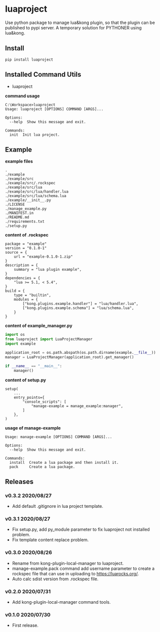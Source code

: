 # luaproject

Use python package to manage lua&kong plugin, so that the plugin can be published to pypi server. A temporary solution for PYTHONER using lua&kong.

## Install

```shell
pip install luaproject
```

## Installed Command Utils

- luaproject

**command usage**

```shell
C:\Workspace>luaproject
Usage: luaproject [OPTIONS] COMMAND [ARGS]...

Options:
  --help  Show this message and exit.

Commands:
  init  Init lua project.

```

## Example

**example files**

```
.
./example
./example/src
./example/src/.rockspec
./example/src/lua
./example/src/lua/handler.lua
./example/src/lua/schema.lua
./example/__init__.py
./LICENSE
./manage_example.py
./MANIFEST.in
./README.md
./requirements.txt
./setup.py
```

**content of .rockspec**

```
package = "example"
version = "0.1.0-1"
source = {
    url = "example-0.1.0-1.zip"
}
description = {
    summary = "lua plugin example",
}
dependencies = {
    "lua >= 5.1, < 5.4",
}
build = {
    type = "builtin",
    modules = {
        ["kong.plugins.example.handler"] = "lua/handler.lua",
        ["kong.plugins.example.schema"] = "lua/schema.lua",
    }
}
```

**content of example_manager.py**

```python
import os
from luaproject import LuaProjectManager
import example

application_root = os.path.abspath(os.path.dirname(example.__file__))
manager = LuaProjectManager(application_root).get_manager()

if __name__ == "__main__":
    manager()
```

**content of setup.py**

```
setup(
    ...
    entry_points={
        "console_scripts": [
            "manage-example = manage_example:manager",
        ]
    },
)
```

**usage of manage-example**

```shell
Usage: manage-example [OPTIONS] COMMAND [ARGS]...

Options:
  --help  Show this message and exit.

Commands:
  install  Create a lua package and then install it.
  pack     Create a lua package.
```

## Releases

### v0.3.2 2020/08/27

- Add default .gitignore in lua project template.

### v0.3.1 2020/08/27

- Fix setup.py, add py_module parameter to fix luaproject not installed problem.
- Fix template content replace problem.

### v0.3.0 2020/08/26

- Rename from kong-plugin-local-manager to luaproject.
- manage-example.pack command add username parameter to create a rockspec file that can use in uploading to https://luarocks.org/.
- Auto calc sdist version from .rockspec file.

### v0.2.0 2020/07/31

- Add kong-plugin-local-manager command tools.

### v0.1.0 2020/07/30

- First release.